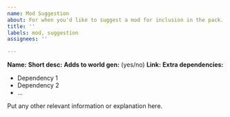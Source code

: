 ```yaml
---
name: Mod Suggestion
about: For when you'd like to suggest a mod for inclusion in the pack.
title: ''
labels: mod, suggestion
assignees: ''

---
```


**Name:**
**Short desc:**
**Adds to world gen:** (yes/no)
**Link:**
**Extra dependencies:**
* Dependency 1
* Dependency 2
* ...

Put any other relevant information or explanation here.
